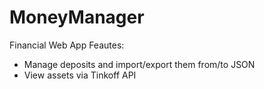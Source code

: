 # MoneyManager
Financial Web App
Feautes:
- Manage deposits and import/export them from/to JSON
- View assets via Tinkoff API
